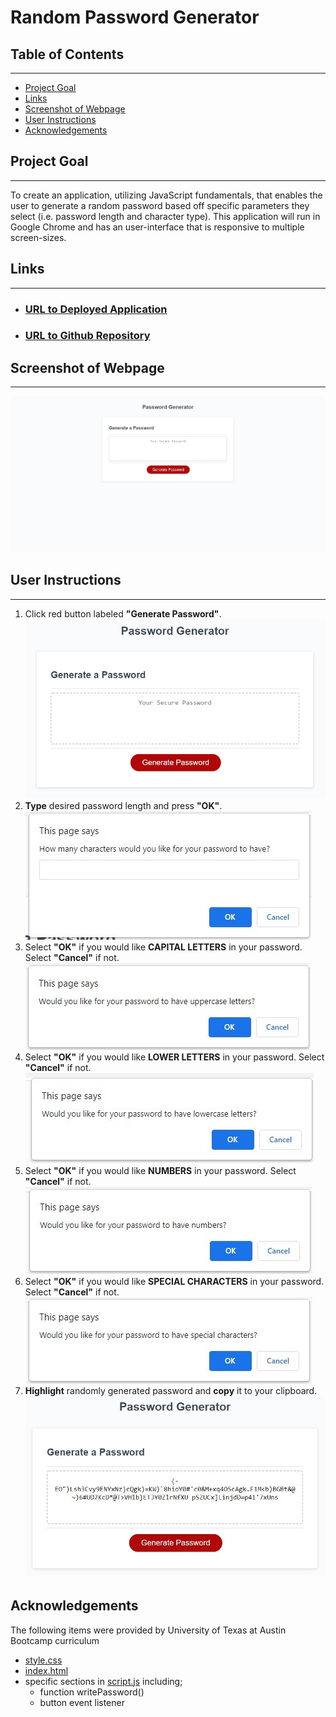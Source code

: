 # Random Password Generator

## Table of Contents
---
- [Project Goal](##Project-Goal)
- [Links](##Links)
- [Screenshot of Webpage](##Screenshot-of-Webpage)
- [User Instructions](##User-Instructions)
- [Acknowledgements](##Acknowledgements)

## Project Goal
---
To create an application, utilizing JavaScript fundamentals, that enables the user to generate a random password based off specific parameters they select (i.e. password length and character type).  This application will run in Google Chrome and has an user-interface that is responsive to multiple screen-sizes.   


## Links
---
- ### [URL to Deployed Application](https://inklein1997.github.io/Password-Generator/)
- ### [URL to Github Repository](https://github.com/inklein1997/Password-Generator)

## Screenshot of Webpage
---
![Screenshot of Webpage](./assets/images/Webpage.jpg)

## User Instructions
---
1. Click red button labeled **"Generate Password"**. <br>
![Generate Password Button Step](./assets/images/step1.jpg)
2. **Type** desired password length and press **"OK"**. <br>
![Generate Password Button Step](./assets/images/step2.jpg)
3. Select **"OK"** if you would like **CAPITAL LETTERS** in your password. Select **"Cancel"** if not. <br>
![Generate Password Button Step](./assets/images/step3.jpg)
4. Select **"OK"** if you would like **LOWER LETTERS** in your password. Select **"Cancel"** if not. <br>
![Generate Password Button Step](./assets/images/step4.jpg)
5. Select **"OK"** if you would like **NUMBERS**  in your password. Select **"Cancel"** if not. <br>
![Generate Password Button Step](./assets/images/step5.jpg)
6. Select **"OK"** if you would like **SPECIAL CHARACTERS** in your password. Select **"Cancel"** if not. <br>
![Generate Password Button Step](./assets/images/step6.jpg)
7. **Highlight** randomly generated password and **copy** it to your clipboard. <br>
![Generate Password Button Step](./assets/images/step7.jpg)

## Acknowledgements

The following items were provided by University of Texas at Austin Bootcamp curriculum
- [style.css](./assets/css/style.css)
- [index.html](./index.html)
- specific sections in [script.js](./assets/js/script.js) including;
    - function writePassword()
    - button event listener